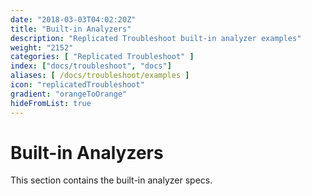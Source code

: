 ```yaml
---
date: "2018-03-03T04:02:20Z"
title: "Built-in Analyzers"
description: "Replicated Troubleshoot built-in analyzer examples"
weight: "2152"
categories: [ "Replicated Troubleshoot" ]
index: ["docs/troubleshoot", "docs"]
aliases: [ /docs/troubleshoot/examples ]
icon: "replicatedTroubleshoot"
gradient: "orangeToOrange"
hideFromList: true
---
```


# Built-in Analyzers

This section contains the built-in analyzer specs.
